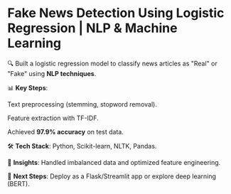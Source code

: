 # Fake News Detection Using Logistic Regression | NLP & Machine Learning

🔍 Built a logistic regression model to classify news articles as "Real" or "Fake" using **NLP techniques**.

📊 **Key Steps**:

Text preprocessing (stemming, stopword removal).


Feature extraction with TF-IDF.


Achieved **97.9% accuracy** on test data.


🛠 **Tech Stack**: Python, Scikit-learn, NLTK, Pandas.


📌 **Insights**: Handled imbalanced data and optimized feature engineering.


🚀 **Next Steps**: Deploy as a Flask/Streamlit app or explore deep learning (BERT).
